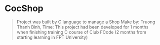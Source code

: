 # CocShop
> Project was built by C language to manage a Shop
> Make by: Truong Thanh Binh,
> Time: This project had been developed for 1 months when finishing training C course of Club FCode (2 months from starting learning in FPT University)

